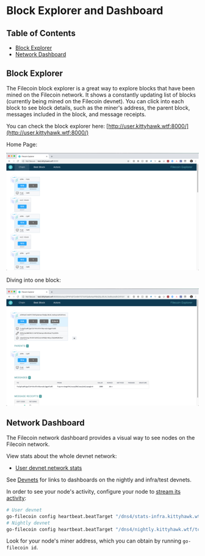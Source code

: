 # Block Explorer and Dashboard

## Table of Contents

- [Block Explorer](#block-explorer)
- [Network Dashboard](#network-dashboard)


## Block Explorer

The Filecoin block explorer is a great way to explore blocks that have been mined on the Filecoin network. It shows a constantly updating list of blocks (currently being mined on the Filecoin devnet). You can click into each block to see block details, such as the miner's address, the parent block, messages included in the block, and message receipts.

You can check the block explorer here: [http://user.kittyhawk.wtf:8000/](http://user.kittyhawk.wtf:8000/)

Home Page:

![Block explorer home page](./images/BE-home.png)

Diving into one block:

![One block](./images/BE-one-block.png)


## Network Dashboard

The Filecoin network dashboard provides a visual way to see nodes on the Filecoin network.

View stats about the whole devnet network:
- [User devnet network stats](https://stats.kittyhawk.wtf/)

See [Devnets](Devnets) for links to dashboards on the nightly and infra/test devnets.

In order to see your node's activity, configure your node to [stream its activity](Getting-Started#start-streaming-activity-from-your-node):

```sh
# User devnet
go-filecoin config heartbeat.beatTarget "/dns4/stats-infra.kittyhawk.wtf/tcp/8080/ipfs/QmUWmZnpZb6xFryNDeNU7KcJ1Af5oHy7fB9npU67sseEjR"
# Nightly devnet
go-filecoin config heartbeat.beatTarget "/dns4/nightly.kittyhawk.wtf/tcp/9081/ipfs/QmVR3UFv588pSu8AxSw9C6DrMHiUFkWwdty8ajgPvtWaGU"
```

Look for your node's miner address, which you can obtain by running `go-filecoin id`.
